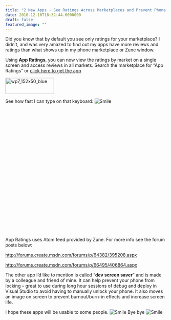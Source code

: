 ```yaml
---
title: "2 New Apps - See Ratings Across Marketplaces and Prevent Phone Locking when Debugging In Visual Studio"
date: 2010-12-10T18:32:44.0000000
draft: false
featured_image: ""
---
```


<p>Did you know that by default you see only ratings for your marketplace? I didn’t, and was very amazed to find out my apps have more reviews and ratings than what shows up in my phone marketplace or Zune window.</p>  <p>Using <strong>App Ratings</strong>, you can now view the ratings by market on a single screen and access reviews in all markets. Search the marketplace for “App Ratings” or <a href="http://social.zune.net/redirect?type=phoneApp&amp;id=a9a088a6-6904-e011-9264-00237de2db9e">click here to get the app</a></p>  <p><a href="http://social.zune.net/redirect?type=phoneApp&amp;id=a9a088a6-6904-e011-9264-00237de2db9e"><img style="background-image: none; border-right-width: 0px; margin: ; padding-left: 0px; padding-right: 0px; display: inline; border-top-width: 0px; border-bottom-width: 0px; border-left-width: 0px; padding-top: 0px" title="wp7_152x50_blue" border="0" alt="wp7_152x50_blue" src="/WP7_App_Download_1.png" width="152" height="50" /></a></p>  <p>See how fast I can type on that keyboard: <img style="border-bottom-style: none; border-left-style: none; border-top-style: none; border-right-style: none" class="wlEmoticon wlEmoticon-smile" alt="Smile" src="/wlEmoticon-smile_4.png" /></p>  <p><object width="640" height="386"><param name="movie" value="http://www.youtube.com/v/pM7tDjA9NfQ"></param><param name="allowFullScreen" value="true"></param><param name="allowScriptAccess" value="always"></param><embed src="http://www.youtube.com/v/pM7tDjA9NfQ" type="application/x-shockwave-flash" allowfullscreen="true" allowScriptAccess="always" width="640" height="386"></embed></object></p>  <p>App Ratings uses Atom feed provided by Zune. For more info see the forum posts below:</p>  <p><a href="http://forums.create.msdn.com/forums/p/64382/395208.aspx">http://forums.create.msdn.com/forums/p/64382/395208.aspx</a></p>  <p><a href="https://mail.microsoft.com/owa/redir.aspx?C=f30a4dd6e42e4760aea883c671e26857&amp;URL=http%3a%2f%2fforums.create.msdn.com%2fforums%2fp%2f66495%2f406864.aspx">http://forums.create.msdn.com/forums/p/66495/406864.aspx</a></p>  <p>The other app I’d like to mention is called “<strong>dev screen saver</strong>” and is made by a colleague and friend of mine. It can help prevent your phone from locking – great to use during long hour sessions of debug and deploy in Visual Studio to avoid having to manually unlock your phone. It also moves an image on screen to prevent burnout/burn-in effects and increase screen life.</p>  <p>I hope these apps will be usable to some people. <img style="border-bottom-style: none; border-left-style: none; border-top-style: none; border-right-style: none" class="wlEmoticon wlEmoticon-smile" alt="Smile" src="/wlEmoticon-smile_4.png" /> Bye bye <img style="border-bottom-style: none; border-left-style: none; border-top-style: none; border-right-style: none" class="wlEmoticon wlEmoticon-smile" alt="Smile" src="/wlEmoticon-smile_4.png" /></p>